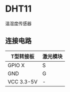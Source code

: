 # DHT11

温湿度传感器

## 连接电路

| T型转接板   | 激光模块 |
| ---------- | -------|
| GPIO X     |   S    |
| GND        |   G    |
| VCC 3.3-5V |   -    |
